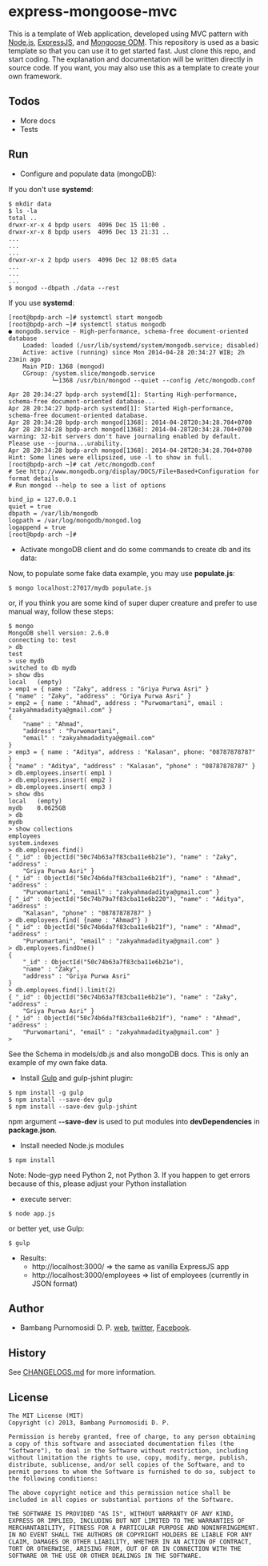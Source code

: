 express-mongoose-mvc
====================

This is a template of Web application, developed using MVC pattern with [Node.js](http://nodejs.org), [ExpressJS](http://expressjs.com), and [Mongoose ODM](http://mongoosejs.com). This repository is used as a basic template so that you can use it to get started fast. Just clone this repo, and start coding. The explanation and documentation will be written directly in source code. If you want, you may also use this as a template to create your own framework.

Todos
-----
* More docs 
* Tests

Run
---

* Configure and populate data (mongoDB):

If you don't use **systemd**:

~~~
$ mkdir data
$ ls -la
total ..
drwxr-xr-x 4 bpdp users  4096 Dec 15 11:00 .
drwxr-xr-x 8 bpdp users  4096 Dec 13 21:31 ..
...
...
...
drwxr-xr-x 2 bpdp users  4096 Dec 12 08:05 data
...
...
...
$ mongod --dbpath ./data --rest
~~~

If you use **systemd**:

~~~
[root@bpdp-arch ~]# systemctl start mongodb
[root@bpdp-arch ~]# systemctl status mongodb
● mongodb.service - High-performance, schema-free document-oriented database
	Loaded: loaded (/usr/lib/systemd/system/mongodb.service; disabled)
	Active: active (running) since Mon 2014-04-28 20:34:27 WIB; 2h 23min ago
	Main PID: 1368 (mongod)
	CGroup: /system.slice/mongodb.service
	        └─1368 /usr/bin/mongod --quiet --config /etc/mongodb.conf

Apr 28 20:34:27 bpdp-arch systemd[1]: Starting High-performance, schema-free document-oriented database...
Apr 28 20:34:27 bpdp-arch systemd[1]: Started High-performance, schema-free document-oriented database.
Apr 28 20:34:28 bpdp-arch mongod[1368]: 2014-04-28T20:34:28.704+0700
Apr 28 20:34:28 bpdp-arch mongod[1368]: 2014-04-28T20:34:28.704+0700 warning: 32-bit servers don't have journaling enabled by default. Please use --journa...urability.
Apr 28 20:34:28 bpdp-arch mongod[1368]: 2014-04-28T20:34:28.704+0700
Hint: Some lines were ellipsized, use -l to show in full.
[root@bpdp-arch ~]# cat /etc/mongodb.conf 
# See http://www.mongodb.org/display/DOCS/File+Based+Configuration for format details
# Run mongod --help to see a list of options

bind_ip = 127.0.0.1
quiet = true
dbpath = /var/lib/mongodb
logpath = /var/log/mongodb/mongod.log
logappend = true
[root@bpdp-arch ~]# 
~~~

* Activate mongoDB client and do some commands to create db and its data:

Now, to populate some fake data example, you may use **populate.js**:

~~~
$ mongo localhost:27017/mydb populate.js
~~~

or, if you think you are some kind of super duper creature and prefer to use manual way, follow these steps:

~~~
$ mongo
MongoDB shell version: 2.6.0
connecting to: test
> db
test
> use mydb
switched to db mydb
> show dbs
local	(empty)
> emp1 = { name : "Zaky", address : "Griya Purwa Asri" }
{ "name" : "Zaky", "address" : "Griya Purwa Asri" }
> emp2 = { name : "Ahmad", address : "Purwomartani", email : "zakyahmadaditya@gmail.com" }
{
	"name" : "Ahmad",
	"address" : "Purwomartani",
	"email" : "zakyahmadaditya@gmail.com"
}
> emp3 = { name : "Aditya", address : "Kalasan", phone: "08787878787" }
{ "name" : "Aditya", "address" : "Kalasan", "phone" : "08787878787" }
> db.employees.insert( emp1 )
> db.employees.insert( emp2 )
> db.employees.insert( emp3 )
> show dbs
local	(empty)
mydb	0.0625GB
> db
mydb
> show collections
employees
system.indexes
> db.employees.find()
{ "_id" : ObjectId("50c74b63a7f83cba11e6b21e"), "name" : "Zaky", "address" : 
	"Griya Purwa Asri" }
{ "_id" : ObjectId("50c74b6da7f83cba11e6b21f"), "name" : "Ahmad", "address" : 
	"Purwomartani", "email" : "zakyahmadaditya@gmail.com" }
{ "_id" : ObjectId("50c74b79a7f83cba11e6b220"), "name" : "Aditya", "address" : 
	"Kalasan", "phone" : "08787878787" }
> db.employees.find( {name : "Ahmad"} )
{ "_id" : ObjectId("50c74b6da7f83cba11e6b21f"), "name" : "Ahmad", "address" : 
	"Purwomartani", "email" : "zakyahmadaditya@gmail.com" }
> db.employees.findOne()
{
	"_id" : ObjectId("50c74b63a7f83cba11e6b21e"),
	"name" : "Zaky",
	"address" : "Griya Purwa Asri"
}
> db.employees.find().limit(2)
{ "_id" : ObjectId("50c74b63a7f83cba11e6b21e"), "name" : "Zaky", "address" : 
	"Griya Purwa Asri" }
{ "_id" : ObjectId("50c74b6da7f83cba11e6b21f"), "name" : "Ahmad", "address" : 
	"Purwomartani", "email" : "zakyahmadaditya@gmail.com" }
> 
~~~

See the Schema in models/db.js and also mongoDB docs. This is only an example of my own fake data.

* Install [Gulp](http://gulpjs.com) and gulp-jshint plugin:

~~~
$ npm install -g gulp
$ npm install --save-dev gulp
$ npm install --save-dev gulp-jshint
~~~

npm argument **--save-dev** is used to put modules into **devDependencies** in **package.json**.

* Install needed Node.js modules

~~~
$ npm install
~~~

Note: 
Node-gyp need Python 2, not Python 3. If you happen to get errors
because of this, please adjust your Python installation

* execute server:

~~~
$ node app.js
~~~

or better yet, use Gulp:

~~~
$ gulp
~~~

* Results:
	* http://localhost:3000/ => the same as vanilla ExpressJS app
	* http://localhost:3000/employees => list of employees (currently in JSON
format)

Author
------

* Bambang Purnomosidi D. P. [web](http://bpdp.name), [twitter](http://twitter.com/#!/bpdp), [Facebook](http://www.facebook.com/bambangpdp).

History
-------

See [CHANGELOGS.md](CHANGELOGS.md) for more information.


License
-------

~~~
The MIT License (MIT)
Copyright (c) 2013, Bambang Purnomosidi D. P.

Permission is hereby granted, free of charge, to any person obtaining a copy of this software and associated documentation files (the "Software"), to deal in the Software without restriction, including without limitation the rights to use, copy, modify, merge, publish, distribute, sublicense, and/or sell copies of the Software, and to permit persons to whom the Software is furnished to do so, subject to the following conditions:

The above copyright notice and this permission notice shall be included in all copies or substantial portions of the Software.

THE SOFTWARE IS PROVIDED "AS IS", WITHOUT WARRANTY OF ANY KIND, EXPRESS OR IMPLIED, INCLUDING BUT NOT LIMITED TO THE WARRANTIES OF MERCHANTABILITY, FITNESS FOR A PARTICULAR PURPOSE AND NONINFRINGEMENT. IN NO EVENT SHALL THE AUTHORS OR COPYRIGHT HOLDERS BE LIABLE FOR ANY CLAIM, DAMAGES OR OTHER LIABILITY, WHETHER IN AN ACTION OF CONTRACT, TORT OR OTHERWISE, ARISING FROM, OUT OF OR IN CONNECTION WITH THE SOFTWARE OR THE USE OR OTHER DEALINGS IN THE SOFTWARE.
~~~
